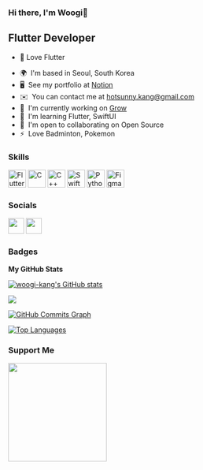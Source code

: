 ### Hi there, I'm Woogi👋 

Flutter Developer
-----------------

- 🔭 Love Flutter
* 🌍  I'm based in Seoul, South Korea
* 🖥️  See my portfolio at [Notion](http://www.notion.so/devwoogi/31fb3ffc674f4336b1d83a476d193b17)
* ✉️  You can contact me at [hotsunny.kang@gmail.com](mailto:hotsunny.kang@gmail.com)
* 🚀  I'm currently working on [Grow](http://play.google.com/store/apps/details?id=kr.co.hunet.mobile.grow)
* 🧠  I'm learning Flutter, SwiftUI
* 🤝  I'm open to collaborating on Open Source
* ⚡  Love Badminton, Pokemon

### Skills

<p align="left">
<a href="https://flutter.dev/" target="_blank" rel="noreferrer"><img src="https://storage.googleapis.com/cms-storage-bucket/4fd5520fe28ebf839174.svg" width="36" height="36" alt="Flutter" /></a>
<a href="https://docs.microsoft.com/en-us/cpp/?view=msvc-170" target="_blank" rel="noreferrer"><img src="https://raw.githubusercontent.com/danielcranney/readme-generator/main/public/icons/skills/c-colored.svg" width="36" height="36" alt="C" /></a>
<a href="https://docs.microsoft.com/en-us/cpp/?view=msvc-170" target="_blank" rel="noreferrer"><img src="https://raw.githubusercontent.com/danielcranney/readme-generator/main/public/icons/skills/cplusplus-colored.svg" width="36" height="36" alt="C++" /></a>
<a href="https://developer.apple.com/swift/" target="_blank" rel="noreferrer"><img src="https://raw.githubusercontent.com/danielcranney/readme-generator/main/public/icons/skills/swift-colored.svg" width="36" height="36" alt="Swift" /></a>
<a href="https://www.python.org/" target="_blank" rel="noreferrer"><img src="https://raw.githubusercontent.com/danielcranney/readme-generator/main/public/icons/skills/python-colored.svg" width="36" height="36" alt="Python" /></a>
<a href="https://www.figma.com/" target="_blank" rel="noreferrer"><img src="https://raw.githubusercontent.com/danielcranney/readme-generator/main/public/icons/skills/figma-colored.svg" width="36" height="36" alt="Figma" /></a>
</p>


### Socials

<p align="left"> <a href="https://www.github.com/woogi-kang" target="_blank" rel="noreferrer"><img src="https://raw.githubusercontent.com/danielcranney/readme-generator/main/public/icons/socials/github-dark.svg" width="32" height="32" /></a> <a href="https://www.linkedin.com/in/taewook-kang" target="_blank" rel="noreferrer"><img src="https://raw.githubusercontent.com/danielcranney/readme-generator/main/public/icons/socials/linkedin.svg" width="32" height="32" /></a></p>

### Badges

<b>My GitHub Stats</b>

<a href="http://www.github.com/woogi-kang"><img src="https://github-readme-stats.vercel.app/api?username=woogi-kang&show_icons=true&hide=&count_private=true&title_color=3382ed&text_color=ffffff&icon_color=3382ed&bg_color=1c1917&hide_border=true&show_icons=true" alt="woogi-kang's GitHub stats" /></a>

<a href="http://www.github.com/woogi-kang"><img src="https://github-readme-streak-stats.herokuapp.com/?user=woogi-kang&stroke=ffffff&background=1c1917&ring=3382ed&fire=3382ed&currStreakNum=ffffff&currStreakLabel=3382ed&sideNums=ffffff&sideLabels=ffffff&dates=ffffff&hide_border=true" /></a>

<a href="http://www.github.com/woogi-kang"><img src="https://activity-graph.herokuapp.com/graph?username=woogi-kang&bg_color=1c1917&color=ffffff&line=3382ed&point=ffffff&area_color=1c1917&area=true&hide_border=true&custom_title=GitHub%20Commits%20Graph" alt="GitHub Commits Graph" /></a>

<a href="https://github.com/woogi-kang" align="left"><img src="https://github-readme-stats.vercel.app/api/top-langs/?username=woogi-kang&langs_count=10&title_color=3382ed&text_color=ffffff&icon_color=3382ed&bg_color=1c1917&hide_border=true&locale=en&custom_title=Top%20%Languages" alt="Top Languages" /></a>

### Support Me

<a href="https://www.buymeacoffee.com/woogi"><img src="https://cdn.buymeacoffee.com/buttons/v2/default-yellow.png" width="200" /></a>
